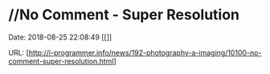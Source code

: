 # //No Comment - Super Resolution

Date: 2018-08-25 22:08:49
[[]]

URL: [http://i-programmer.info/news/192-photography-a-imaging/10100-no-comment-super-resolution.html]
